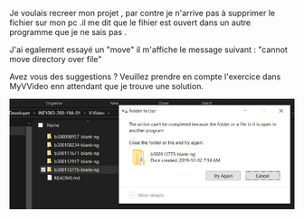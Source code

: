 Je voulais recreer mon projet , par contre je n'arrive pas à supprimer le fichier sur mon pc .il me dit que le fihier est ouvert dans un autre programme que je ne sais pas . 

J'ai egalement essayé un "move" il m'affiche le message suivant : "cannot move directory over file"

Avez vous des suggestions ?  Veuillez prendre en compte l'exercice dans MyVVideo enn attendant que je trouve une solution. 



![image](file.jpg)
